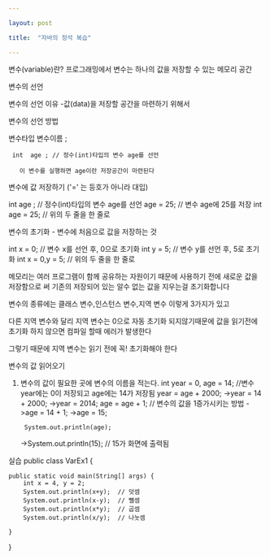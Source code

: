 ```yaml
---

layout: post

title:  "자바의 정석 복습"

---
```


변수(variable)란?
프로그래밍에서 변수는
하나의 값을 저장할 수 있는 메모리 공간

변수의 선언

변수의 선언 이유
-값(data)을 저장할 공간을  마련하기 위해서

변수의 선언 방법 

  변수타입 변수이름 ;
 
     int  age ; // 정수(int)타입의 변수 age를 선언

       이 변수를 실행하면 age이란 저장공간이 마련된다

변수에 값 저장하기 ('=' 는 등호가 아니라 대입)

 int age ;       // 정수(int)타입의 변수 age를 선언
 age = 25;      // 변수 age에 25를 저장
 int age = 25;  // 위의 두 줄을 한 줄로 
  
 변수의 초기화 - 변수에 처음으로 값을 저장하는 것

 int x = 0;       // 변수 x를 선언 후, 0으로 초기화
 int y = 5;      //  변수 y를 선언 후, 5로 초기화
 int x = 0,y = 5; // 위의 두 줄을 한 줄로

메모리는 여러 프로그램이 함께 공유하는 자원이기 때문에
사용하기 전에 새로운 값을 저장함으로 써 기존의 저장되어 있는
알수 없는 값을 지우는걸 초기화합니다

변수의 종류에는 
클래스 변수,인스턴스 변수,지역 변수  이렇게 3가지가 있고

다른 지역 변수와 달리 지역 변수는 0으로 자동 초기화 되지않기때문에
값을 읽기전에 초기화 하지 않으면 컴파일 할때 에러가 발생한다

그렇기 때문에 지역 변수는 읽기 전에 꼭! 초기화해야 한다

변수의 값 읽어오기
 1. 변수의 값이 필요한 곳에 변수의 이름을 적는다.
     int year = 0, age = 14; //변수 year에는 0이 저장되고 age에는 14가 저장됨
         year = age + 2000;
      ->year = 14 + 2000; 
      ->year = 2014;
         age = age + 1;   // 변수의 값을 1증가시키는 방법
      ->age = 14 + 1;
      ->age = 15;
         
         System.out.println(age);
      ->System.out.println(15); // 15가 화면에 출력됨

실습
public class VarEx1 {

	public static void main(String[] args) {
		int x = 4, y = 2;
		System.out.println(x+y);  // 덧셈
		System.out.println(x-y);  // 뺄셈
		System.out.println(x*y);  // 곱셈
		System.out.println(x/y);  // 나눗셈
		
	}

}



  
